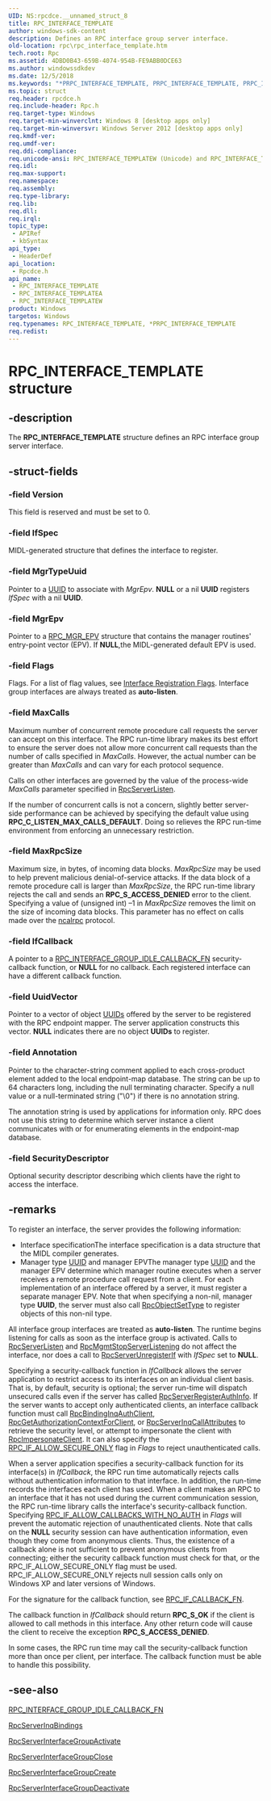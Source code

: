 ```yaml
---
UID: NS:rpcdce.__unnamed_struct_8
title: RPC_INTERFACE_TEMPLATE
author: windows-sdk-content
description: Defines an RPC interface group server interface.
old-location: rpc\rpc_interface_template.htm
tech.root: Rpc
ms.assetid: 4DBD0B43-659B-4074-954B-FE9ABB0DCE63
ms.author: windowssdkdev
ms.date: 12/5/2018
ms.keywords: "*PRPC_INTERFACE_TEMPLATE, PRPC_INTERFACE_TEMPLATE, PRPC_INTERFACE_TEMPLATE structure pointer [RPC], RPC_INTERFACE_TEMPLATE, RPC_INTERFACE_TEMPLATE structure [RPC], RPC_INTERFACE_TEMPLATEA, RPC_INTERFACE_TEMPLATEW, rpc.rpc_interface_template, rpcdce/PRPC_INTERFACE_TEMPLATE, rpcdce/RPC_INTERFACE_TEMPLATE, rpcdce/RPC_INTERFACE_TEMPLATEA, rpcdce/RPC_INTERFACE_TEMPLATEW"
ms.topic: struct
req.header: rpcdce.h
req.include-header: Rpc.h
req.target-type: Windows
req.target-min-winverclnt: Windows 8 [desktop apps only]
req.target-min-winversvr: Windows Server 2012 [desktop apps only]
req.kmdf-ver: 
req.umdf-ver: 
req.ddi-compliance: 
req.unicode-ansi: RPC_INTERFACE_TEMPLATEW (Unicode) and RPC_INTERFACE_TEMPLATEA (ANSI)
req.idl: 
req.max-support: 
req.namespace: 
req.assembly: 
req.type-library: 
req.lib: 
req.dll: 
req.irql: 
topic_type:
 - APIRef
 - kbSyntax
api_type:
 - HeaderDef
api_location:
 - Rpcdce.h
api_name:
 - RPC_INTERFACE_TEMPLATE
 - RPC_INTERFACE_TEMPLATEA
 - RPC_INTERFACE_TEMPLATEW
product: Windows
targetos: Windows
req.typenames: RPC_INTERFACE_TEMPLATE, *PRPC_INTERFACE_TEMPLATE
req.redist: 
---
```


# RPC_INTERFACE_TEMPLATE structure


## -description


The <b>RPC_INTERFACE_TEMPLATE</b> structure defines an RPC interface group server interface.


## -struct-fields




### -field Version

This field is reserved and must be set to 0.


### -field IfSpec

MIDL-generated structure that defines the interface to register.


### -field MgrTypeUuid

Pointer to a <a href="https://msdn.microsoft.com/14288352-43c3-4e4d-a3f1-e924a8261d2b">UUID</a> to associate with <i>MgrEpv</i>. <b>NULL</b> or a nil <b>UUID</b> registers <i>IfSpec</i> with a nil <b>UUID</b>.


### -field MgrEpv

Pointer to a <a href="https://msdn.microsoft.com/396e76de-065f-471e-ade9-34770b16a958">RPC_MGR_EPV</a> structure that contains the manager routines' entry-point vector (EPV). If <b>NULL</b>,the MIDL-generated default EPV is used.


### -field Flags

Flags. For a list of flag values, see <a href="https://msdn.microsoft.com/387311c0-13df-4497-a0ac-ce6aec0e726c">Interface Registration Flags</a>. Interface group interfaces are always treated as <b>auto-listen</b>.


### -field MaxCalls

Maximum number of concurrent remote procedure call requests the server can accept on this interface.  The RPC run-time library makes its best effort to ensure the server does not allow more concurrent call requests than the number of calls specified in <i>MaxCalls</i>. However, the actual number can be greater than <i>MaxCalls</i> and can vary for each protocol sequence.

Calls on other interfaces are governed by the value of the process-wide <i>MaxCalls</i> parameter specified in <a href="https://msdn.microsoft.com/430561b2-c74b-423c-8448-339cc71dbd68">RpcServerListen</a>.

If the number of concurrent calls is not a concern, slightly better server-side performance can be achieved by specifying the default value using <b>RPC_C_LISTEN_MAX_CALLS_DEFAULT</b>. Doing so relieves the RPC run-time environment from enforcing an unnecessary restriction.


### -field MaxRpcSize

Maximum size, in bytes, of incoming data blocks. <i>MaxRpcSize</i> may be used to help prevent malicious denial-of-service attacks. If the data block of a remote procedure call is larger than <i>MaxRpcSize</i>, the RPC run-time library rejects the call and sends an <b>RPC_S_ACCESS_DENIED</b> error to the client. Specifying a value of (unsigned int) –1 in <i>MaxRpcSize</i> removes the limit on the size of incoming data blocks. This parameter has no effect on calls made over the <a href="https://msdn.microsoft.com/51284532-b0ac-4bf2-b322-91393b2b9dc6">ncalrpc</a> protocol.


### -field IfCallback

A pointer to a <a href="https://msdn.microsoft.com/D34F2902-80EE-4011-A837-2A8C21E5A136">RPC_INTERFACE_GROUP_IDLE_CALLBACK_FN</a> security-callback function, or <b>NULL</b> for no callback. Each registered interface can have a different callback function.


### -field UuidVector

Pointer to a vector of object <a href="https://msdn.microsoft.com/14288352-43c3-4e4d-a3f1-e924a8261d2b">UUIDs</a> offered by the server to be registered with the RPC endpoint mapper. The server application constructs this vector.  <b>NULL</b> indicates there are no object <b>UUIDs</b> to register.


### -field Annotation

Pointer to the character-string comment applied to each cross-product element added to the local endpoint-map database. The string can be up to 64 characters long, including the null terminating character. Specify a null value or a null-terminated string ("\0") if there is no annotation string.

The annotation string is used by applications for information only. RPC does not use this string to determine which server instance a client communicates with or for enumerating elements in the endpoint-map database.


### -field SecurityDescriptor

Optional security descriptor describing which clients have the right to access the interface.


## -remarks



To register an interface, the server provides the following information:<ul>
<li>Interface specificationThe interface specification is a data structure that the MIDL compiler generates.

</li>
<li>Manager type <a href="https://msdn.microsoft.com/14288352-43c3-4e4d-a3f1-e924a8261d2b">UUID</a> and manager EPVThe manager type <a href="https://msdn.microsoft.com/14288352-43c3-4e4d-a3f1-e924a8261d2b">UUID</a> and the manager EPV determine which manager routine executes when a server receives a remote procedure call request from a client. For each implementation of an interface offered by a server, it must register a separate manager EPV.
Note that when specifying a non-nil, manager type <b>UUID</b>, the server must also call <a href="https://msdn.microsoft.com/2fb22b97-97ce-403a-bfcb-101bb63f906f">RpcObjectSetType</a> to register objects of this non-nil type.

</li>
</ul>


All interface group interfaces are treated as <b>auto-listen</b>.  The runtime begins listening for calls as soon as the interface group is activated.  Calls to <a href="https://msdn.microsoft.com/430561b2-c74b-423c-8448-339cc71dbd68">RpcServerListen</a> and <a href="https://msdn.microsoft.com/aeb6084a-e2ea-4468-85f8-2ae6cc4dbe84">RpcMgmtStopServerListening</a> do not affect the interface, nor does a call to <a href="https://msdn.microsoft.com/bcaf4a0d-8a0d-4016-ab6e-9e1a0fd65d4b">RpcServerUnregisterIf</a> with <i>IfSpec</i> set to <b>NULL</b>.

Specifying a security-callback function in <i>IfCallback</i> allows the server application to restrict access to its interfaces on an individual client basis. That is, by default, security is optional; the server run-time will dispatch unsecured calls even if the server has called <a href="https://msdn.microsoft.com/b7a7b57e-540b-460b-9eec-6246cc1fd9d3">RpcServerRegisterAuthInfo</a>. If the server wants to accept only authenticated clients, an interface callback function must call <a href="https://msdn.microsoft.com/2834a6a8-8bd6-4829-84ea-e3f35c917ab7">RpcBindingInqAuthClient</a>, <a href="https://msdn.microsoft.com/993dfa23-4303-4601-b05d-70158e5e87ed">RpcGetAuthorizationContextForClient</a>, or <a href="https://msdn.microsoft.com/563b70ed-bc9a-40be-a77b-17b993cc64f3">RpcServerInqCallAttributes</a> to retrieve the security level, or attempt to impersonate the client with <a href="https://msdn.microsoft.com/1b91c4dc-ac49-4002-b293-a25ca2ffcb21">RpcImpersonateClient</a>. It can also specify the <a href="https://msdn.microsoft.com/387311c0-13df-4497-a0ac-ce6aec0e726c">RPC_IF_ALLOW_SECURE_ONLY</a> flag in <i>Flags</i> to reject unauthenticated calls.

When a server application specifies a security-callback function for its interface(s) in <i>IfCallback</i>, the RPC run time automatically rejects calls without authentication information to that interface. In addition, the run-time records the interfaces each client has used. When a client makes an RPC to an interface that it has not used during the current communication session, the RPC run-time library calls the interface's security-callback function. Specifying <a href="https://msdn.microsoft.com/387311c0-13df-4497-a0ac-ce6aec0e726c">RPC_IF_ALLOW_CALLBACKS_WITH_NO_AUTH</a> in <i>Flags</i> will prevent the automatic rejection of unauthenticated clients. Note that calls on the <b>NULL</b> security session can have authentication information, even though they come from anonymous clients. Thus, the existence of a callback alone is not sufficient to prevent anonymous clients from connecting; either the security callback function must check for that, or the RPC_IF_ALLOW_SECURE_ONLY flag must be used. RPC_IF_ALLOW_SECURE_ONLY rejects null session calls only on Windows XP and later versions of Windows.

For the signature for the callback function, see <a href="https://msdn.microsoft.com/6c2239db-4a01-4ba1-b8ea-1c4b3467e326">RPC_IF_CALLBACK_FN</a>.

The callback function in <i>IfCallback</i> should return <b>RPC_S_OK</b> if the client is allowed to call methods in this interface. Any other return code will cause the client to receive the exception <b>RPC_S_ACCESS_DENIED</b>.

In some cases, the RPC run time may call the security-callback function more than once per client, per interface. The callback function must be able to handle this possibility.




## -see-also




<a href="https://msdn.microsoft.com/D34F2902-80EE-4011-A837-2A8C21E5A136">RPC_INTERFACE_GROUP_IDLE_CALLBACK_FN</a>



<a href="https://msdn.microsoft.com/90535A05-9835-45F2-A62F-718736A80ED3">RpcServerInqBindings</a>



<a href="https://msdn.microsoft.com/A467DDEC-BEB1-4050-B540-4A1E819E7373">RpcServerInterfaceGroupActivate</a>



<a href="https://msdn.microsoft.com/DD7F12FC-EDB3-48C3-A87D-9ABAB4EFA009">RpcServerInterfaceGroupClose</a>



<a href="https://msdn.microsoft.com/7B648221-8256-42C9-B200-0EFD3B0DBA91">RpcServerInterfaceGroupCreate</a>



<a href="https://msdn.microsoft.com/625D8E6E-278F-4A96-879B-64294531D21B">RpcServerInterfaceGroupDeactivate</a>
 

 

